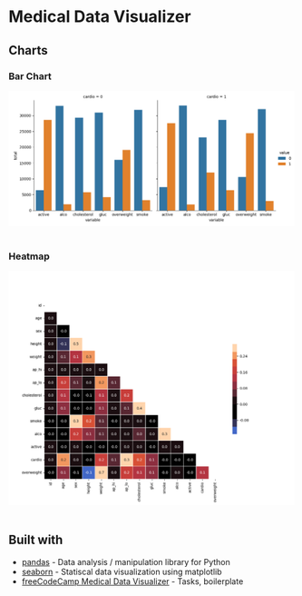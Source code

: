 # Medical Data Visualizer

## Charts
<div>
  <h3>Bar Chart</h3>
  <img src="./catplot.png" width="700" alt="">
</div>
<br/>
<div>
  <h3>Heatmap</h3>
  <img src="./heatmap.png" width="700" alt="">
</div>
<br/>

## Built with
- [pandas](https://github.com/pandas-dev/pandas) - Data analysis / manipulation library for Python
- [seaborn](https://github.com/seaborn/seaborn) - Statiscal data visualization using matplotlib
- [freeCodeCamp Medical Data Visualizer](https://github.com/freeCodeCamp/boilerplate-medical-data-visualizer) - Tasks, boilerplate
